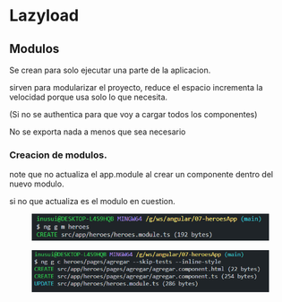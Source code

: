 # Lazyload

## Modulos

Se crean para solo ejecutar una parte de la aplicacion.&#x20;

sirven para modularizar el proyecto, reduce el espacio incrementa la velocidad porque usa solo lo que necesita.&#x20;

(Si no se authentica para que voy a cargar todos los componentes)

No se exporta nada a menos que sea necesario



### Creacion de modulos.&#x20;

note que no actualiza el app.module al crear un componente dentro del nuevo modulo.&#x20;

si no que actualiza es el modulo en cuestion.&#x20;

<figure><img src=".gitbook/assets/image (2).png" alt=""><figcaption></figcaption></figure>

<figure><img src=".gitbook/assets/image (5).png" alt=""><figcaption></figcaption></figure>

